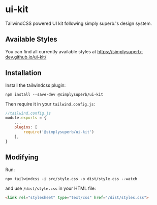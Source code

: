 # ui-kit
TailwindCSS powered UI kit following simply superb.'s design system.

## Available Styles

You can find all currently available styles at https://simplysuperb-dev.github.io/ui-kit/

## Installation

Install the tailwindcss plugin:
```
npm install --save-dev @simplysuperb/ui-kit
```

Then require it in your `tailwind.config.js`:

```js
//tailwind.config.js
module.exports = {
    ...
    plugins: [
        require('@simplysuperb/ui-kit')
    ],
}
```


## Modifying

Run:

```
npx tailwindcss -i src/style.css -o dist/style.css --watch
```

and use `/dist/style.css` in your HTML file:

```html 
<link rel="stylesheet" type="text/css" href="/dist/styles.css">
```